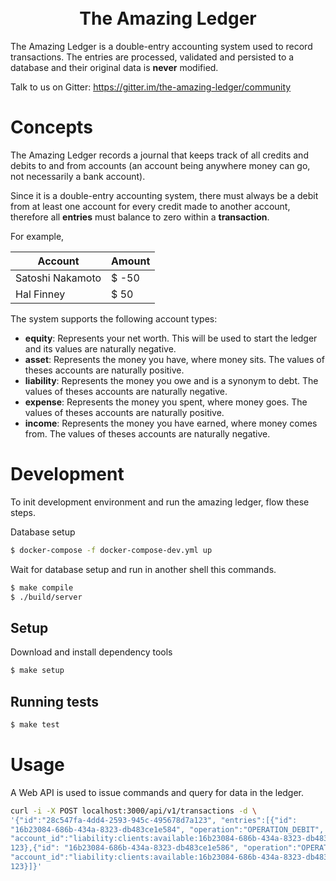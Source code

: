 <h1 align="center">
  <br>
  The Amazing Ledger
</h1>

The Amazing Ledger is a double-entry accounting system used to record transactions. The entries are processed, validated and persisted to a database and their original data is **never** modified.

Talk to us on Gitter: https://gitter.im/the-amazing-ledger/community

# Concepts

The Amazing Ledger records a journal that keeps track of all credits and debits to and from accounts (an account being anywhere money can go, not necessarily a bank account).

Since it is a double-entry accounting system, there must always be a debit from at least one account for every credit made to another account, therefore all **entries** must balance to zero within a **transaction**.

For example,

| Account          | Amount |
|------------------|--------|
| Satoshi Nakamoto | $ -50  |
| Hal Finney       | $ 50   |

The system supports the following account types:
- **equity**: Represents your net worth. This will be used to start the ledger and its values are naturally negative.
- **asset**: Represents the money you have, where money sits. The values of theses accounts are naturally positive.
- **liability**: Represents the money you owe and is a synonym to debt. The values of theses accounts are naturally negative.
- **expense**: Represents the money you spent, where money goes. The values of theses accounts are naturally positive.
- **income**: Represents the money you have earned, where money comes from. The values of theses accounts are naturally negative.

# Development

To init development environment and run the amazing ledger, flow these steps.

Database setup

```bash
$ docker-compose -f docker-compose-dev.yml up
```

Wait for database setup and run in another shell this commands.

```bash
$ make compile
$ ./build/server
```

## Setup

Download and install dependency tools

```bash
$ make setup
```

## Running tests

```bash
$ make test
```

# Usage

A Web API is used to issue commands and query for data in the ledger.

```bash
curl -i -X POST localhost:3000/api/v1/transactions -d \
'{"id":"28c547fa-4dd4-2593-945c-495678d7a123", "entries":[{"id":
"16b23084-686b-434a-8323-db483ce1e584", "operation":"OPERATION_DEBIT",
"account_id":"liability:clients:available:16b23084-686b-434a-8323-db483ce1e589", "version": 0, "amount":
123},{"id": "16b23084-686b-434a-8323-db483ce1e586", "operation":"OPERATION_CREDIT",
"account_id":"liability:clients:available:16b23084-686b-434a-8323-db483ce1e581", "version": 0, "amount":
123}]}'
```
